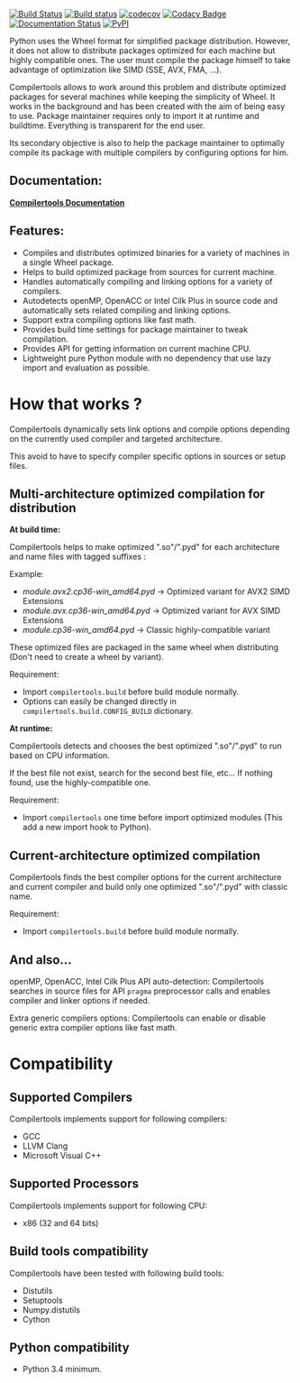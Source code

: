 [![Build Status](https://travis-ci.org/JGoutin/compilertools.svg?branch=master)](https://travis-ci.org/JGoutin/compilertools)
[![Build status](https://ci.appveyor.com/api/projects/status/khsf4rjrjo78xcmm?svg=true)](https://ci.appveyor.com/project/JGoutin/compilertools)
[![codecov](https://codecov.io/gh/JGoutin/compilertools/branch/master/graph/badge.svg)](https://codecov.io/gh/JGoutin/compilertools)
[![Codacy Badge](https://api.codacy.com/project/badge/Grade/f56d272d071b4674abe1547c33d18aeb)](https://www.codacy.com/app/ginnungagap/compilertools?utm_source=github.com&amp;utm_medium=referral&amp;utm_content=JGoutin/compilertools&amp;utm_campaign=Badge_Grade)
[![Documentation Status](https://readthedocs.org/projects/compilertools/badge/?version=latest)](http://compilertools.readthedocs.io/en/latest/?badge=latest)
[![PyPI](https://img.shields.io/pypi/v/compilertools.svg)](https://pypi.org/project/compilertools)

Python uses the Wheel format for simplified package distribution. However,
it does not allow to distribute packages optimized for each machine but highly compatible ones.
The user must compile the package himself to take advantage of optimization like SIMD (SSE, AVX, FMA, ...).

Compilertools allows to work around this problem and distribute optimized packages for several machines while keeping
the simplicity of Wheel. It works in the background and has been created with the aim of being easy to use.
Package maintainer requires only to import it at runtime and buildtime. Everything is transparent for the end user.

Its secondary objective is also to help the package maintainer to optimally compile its package with multiple compilers
by configuring options for him.

Documentation:
--------------
[**Compilertools Documentation**](http://compilertools.readthedocs.io)


Features:
---------

* Compiles and distributes optimized binaries for a variety of machines in a single Wheel package.
* Helps to build optimized package from sources for current machine.
* Handles automatically compiling and linking options for a variety of compilers.
* Autodetects openMP, OpenACC or Intel Cilk Plus in source code and automatically sets related compiling and linking
  options.
* Support extra compiling options like fast math.
* Provides build time settings for package maintainer to tweak compilation.
* Provides API for getting information on current machine CPU.
* Lightweight pure Python module with no dependency that use lazy import and evaluation as possible.

How that works ?
================

Compilertools dynamically sets link options and compile options depending on the currently used compiler and targeted
architecture.

This avoid to have to specify compiler specific options in sources or setup files.

Multi-architecture optimized compilation for distribution
---------------------------------------------------------

**At build time:**

Compilertools helps to make optimized ".so"/".pyd" for each architecture and name files with tagged suffixes :

Example:

* *module.avx2.cp36-win_amd64.pyd* -> Optimized variant for AVX2 SIMD Extensions
* *module.avx.cp36-win_amd64.pyd* -> Optimized variant for AVX SIMD Extensions
* *module.cp36-win_amd64.pyd* -> Classic highly-compatible variant

These optimized files are packaged in the same wheel when distributing (Don't need to create a wheel by variant).

Requirement:

* Import ``compilertools.build`` before build module normally.
* Options can easily be changed directly in ``compilertools.build.CONFIG_BUILD`` dictionary.

**At runtime:**

Compilertools detects and chooses the best optimized ".so"/".pyd" to run based on CPU information.

If the best file not exist, search for the second best file, etc... If nothing found, use the highly-compatible one.

Requirement:

* Import ``compilertools`` one time before import optimized modules (This add a new import hook to Python).

Current-architecture optimized compilation
------------------------------------------

Compilertools finds the best compiler options for the current architecture and current compiler and build only one
optimized ".so"/".pyd" with classic name.

Requirement:

* Import ``compilertools.build`` before build module normally.

And also...
-----------

openMP, OpenACC, Intel Cilk Plus API auto-detection:
   Compilertools searches in source files for API ``pragma`` preprocessor calls and enables compiler and linker options
   if needed.

Extra generic compilers options:
   Compilertools can enable or disable generic extra compiler options like fast math.

Compatibility
=============

Supported Compilers
-------------------

Compilertools implements support for following compilers:

* GCC
* LLVM Clang
* Microsoft Visual C++

Supported Processors
--------------------

Compilertools implements support for following CPU:

* x86 (32 and 64 bits)

Build tools compatibility
-------------------------

Compilertools have been tested with following build tools:

* Distutils
* Setuptools
* Numpy.distutils
* Cython

Python compatibility
--------------------

* Python 3.4 minimum.
